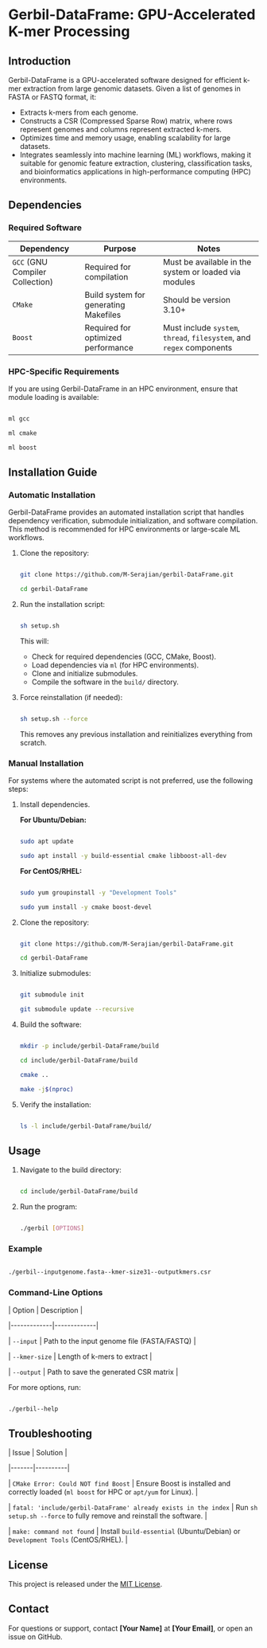 
# Gerbil-DataFrame: GPU-Accelerated K-mer Processing

## Introduction

Gerbil-DataFrame is a GPU-accelerated software designed for efficient k-mer extraction from large genomic datasets. Given a list of genomes in FASTA or FASTQ format, it:

- Extracts k-mers from each genome.
- Constructs a CSR (Compressed Sparse Row) matrix, where rows represent genomes and columns represent extracted k-mers.
- Optimizes time and memory usage, enabling scalability for large datasets.
- Integrates seamlessly into machine learning (ML) workflows, making it suitable for genomic feature extraction, clustering, classification tasks, and bioinformatics applications in high-performance computing (HPC) environments.

## Dependencies

### Required Software


| Dependency                        | Purpose                               | Notes                                                                         |
| --------------------------------- | ------------------------------------- | ----------------------------------------------------------------------------- |
| `GCC` (GNU Compiler Collection) | Required for compilation              | Must be available in the system or loaded via modules                         |
| `CMake`                         | Build system for generating Makefiles | Should be version 3.10+                                                       |
| `Boost`                         | Required for optimized performance    | Must include `system`, `thread`, `filesystem`, and `regex` components |

### HPC-Specific Requirements

If you are using Gerbil-DataFrame in an HPC environment, ensure that module loading is available:

```bash

ml gcc

ml cmake

ml boost

```

## Installation Guide

### Automatic Installation

Gerbil-DataFrame provides an automated installation script that handles dependency verification, submodule initialization, and software compilation. This method is recommended for HPC environments or large-scale ML workflows.

1. Clone the repository:

   ```bash

   git clone https://github.com/M-Serajian/gerbil-DataFrame.git

   cd gerbil-DataFrame

   ```
2. Run the installation script:

   ```bash

   sh setup.sh

   ```

   This will:

   - Check for required dependencies (GCC, CMake, Boost).
   - Load dependencies via `ml` (for HPC environments).
   - Clone and initialize submodules.
   - Compile the software in the `build/` directory.
3. Force reinstallation (if needed):

   ```bash

   sh setup.sh --force

   ```

   This removes any previous installation and reinitializes everything from scratch.

### Manual Installation

For systems where the automated script is not preferred, use the following steps:

1. Install dependencies.

   **For Ubuntu/Debian:**

   ```bash

   sudo apt update

   sudo apt install -y build-essential cmake libboost-all-dev

   ```

   **For CentOS/RHEL:**

   ```bash

   sudo yum groupinstall -y "Development Tools"

   sudo yum install -y cmake boost-devel

   ```
2. Clone the repository:

   ```bash

   git clone https://github.com/M-Serajian/gerbil-DataFrame.git

   cd gerbil-DataFrame

   ```
3. Initialize submodules:

   ```bash

   git submodule init

   git submodule update --recursive

   ```
4. Build the software:

   ```bash

   mkdir -p include/gerbil-DataFrame/build

   cd include/gerbil-DataFrame/build

   cmake ..

   make -j$(nproc)

   ```
5. Verify the installation:

   ```bash

   ls -l include/gerbil-DataFrame/build/

   ```

## Usage

1. Navigate to the build directory:

   ```bash

   cd include/gerbil-DataFrame/build

   ```
2. Run the program:

   ```bash

   ./gerbil [OPTIONS]

   ```

### Example

```bash

./gerbil--inputgenome.fasta--kmer-size31--outputkmers.csr

```

### Command-Line Options

| Option       | Description |

|-------------|-------------|

| `--input`   | Path to the input genome file (FASTA/FASTQ) |

| `--kmer-size` | Length of k-mers to extract |

| `--output`  | Path to save the generated CSR matrix |

For more options, run:

```bash

./gerbil--help

```

## Troubleshooting

| Issue | Solution |

|-------|----------|

| `CMake Error: Could NOT find Boost` | Ensure Boost is installed and correctly loaded (`ml boost` for HPC or `apt/yum` for Linux). |

| `fatal: 'include/gerbil-DataFrame' already exists in the index` | Run `sh setup.sh --force` to fully remove and reinstall the software. |

| `make: command not found` | Install `build-essential` (Ubuntu/Debian) or `Development Tools` (CentOS/RHEL). |

## License

This project is released under the [MIT License](LICENSE).

## Contact

For questions or support, contact **[Your Name]** at **[Your Email]**, or open an issue on GitHub.
